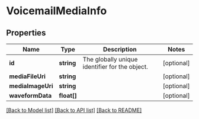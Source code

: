 # VoicemailMediaInfo

## Properties
Name | Type | Description | Notes
------------ | ------------- | ------------- | -------------
**id** | **string** | The globally unique identifier for the object. | [optional] 
**mediaFileUri** | **string** |  | [optional] 
**mediaImageUri** | **string** |  | [optional] 
**waveformData** | **float[]** |  | [optional] 

[[Back to Model list]](../README.md#documentation-for-models) [[Back to API list]](../README.md#documentation-for-api-endpoints) [[Back to README]](../README.md)


